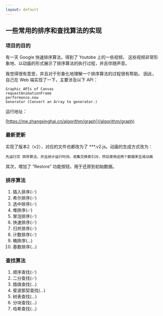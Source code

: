 ```yaml
---
layout: default
---
```


## 一些常用的排序和查找算法的实现

### 项目的目的

有一天 Google 快速排序算法，得到了 Youtobe 上的一些视频，
这些视频非常形象地、以动画的形式展示了排序算法的执行过程，并且伴随声音。

我觉得很有意思，并且对于形象化地理解一个排序算法的过程很有帮助。
因此，自己在 Web 端实现了一下，主要涉及以下 API：

```
Graphic APIs of Canvas
requestAnimationFrame
performance.now
Generator (Convert an Array to generator.)
```

运行地址：

[https://me.zhangxinghai.cn/algorithm/graph](/algorithm/graph)

### 最新更新

实现了版本2（v2），对应的文件也都改为了 ***.v2.js。动画的生成方式改为：
```
先运行完 排序算法，并且统计运行时间，收集交换索引对，然后使用这两个数据来生成动画
```
其次，增加了 “Restore” 功能按钮，用于还原到初始数据。

### 排序算法

1. 插入排序(✅)
2. 希尔排序(✅)
3. 选中排序(✅)
4. 堆排序(✅)
5. 冒泡排序(✅)
6. 快速排序(✅)
7. 归并排序(✅)
8. 计数排序(✅)
9. 桶排序(...)
10. 基数排序(...)

### 查找算法

1. 顺序查找(✅)
2. 二分查找(✅)
3. 插值查找(...)
4. 斐波那契查找(...)
5. 树表查找(...)
6. 分块查找(...)
7. 哈希查找(...)
